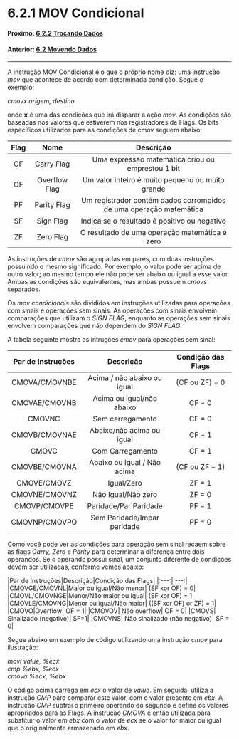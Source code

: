 # 6.2.1 MOV Condicional

#### Próximo: [6.2.2 Trocando Dados](./trocando_dados.md)  
#### Anterior: [6.2 Movendo Dados](./movendo_dados.md) 

---  
  
A instrução MOV Condicional é o que o próprio nome diz: uma instrução *mov* que acontece de acordo com determinada condição. Segue o exemplo:  

*cmovx origem, destino*  

onde **x** é uma das condições que irá disparar a ação *mov*. As condições são baseadas nos valores que estiverem nos registradores de Flags. Os bits específicos utilizados para as condições de cmov seguem abaixo:  

|Flag|Nome|Descrição|
|:---:|:---:|:---:|
| CF | Carry Flag |  Uma expressão matemática criou ou emprestou 1 bit |
| OF | Overflow Flag | Um valor inteiro é muito pequeno ou muito grande |
| PF | Parity Flag | Um registrador contém dados corrompidos de uma operação matemática |
| SF | Sign Flag |  Indica se o resultado é positivo ou negativo |
| ZF | Zero  Flag | O resultado de uma operação matemática é zero |  

As instruções de *cmov* são agrupadas em pares, com duas instruções possuindo o mesmo significado. Por exemplo, o valor pode ser acima de outro valor; ao mesmo tempo ele não pode ser abaixo ou igual a esse valor. Ambas as condições são equivalentes, mas ambas possuem *cmov*s separados.  

Os *mov condicionais* são divididos em instruções utilizadas para operações com sinais e operações sem sinais. As operações com sinais envolvem comparações que utilizam o *SIGN FLAG*, enquanto as operações sem sinais envolvem comparações que não dependem do *SIGN FLAG*.  

A tabela seguinte mostra as intruções *cmov* para operações sem sinal:  

|Par de Instruções|Descrição| Condição das Flags|
|:---:|:---:|:---:|
|CMOVA/CMOVNBE|Acima / não abaixo ou igual| (CF ou ZF) = 0|
|CMOVAE/CMOVNB|Acima ou igual/não abaixo| CF = 0|
|CMOVNC|Sem carregamento| CF = 0|
|CMOVB/CMOVNAE|Abaixo/não acima ou igual| CF = 1|
|CMOVC|Com Carregamento| CF = 1|
|CMOVBE/CMOVNA|Abaixo ou Igual / Não acima| (CF ou ZF = 1)|
|CMOVE/CMOVZ|Igual/Zero| ZF = 1|
|CMOVNE/CMOVNZ|Não Igual/Não zero| ZF = 0|
|CMOVP/CMOVPE|Paridade/Par Paridade| PF = 1|
|CMOVNP/CMOVPO|Sem Paridade/Impar paridade| PF = 0|  

Como você pode ver as condições para operação sem sinal recaem sobre as flags *Carry, Zero e Parity* para determinar a diferença entre dois operandos. Se o operando possui sinal, um conjunto diferente de condições devem ser utilizadas, conforme vemos abaixo:  

|Par de Instruções|Descrição|Condição das Flags|
|:---:|:---:|
|CMOVGE/CMOVNL|Maior ou igual/Não menor| (SF xor OF) = 0|
|CMOVL/CMOVNGE|Menor/Não maior ou igual| (SF xor OF) = 1|
|CMOVLE/CMOVNG|Menor ou igual/Não maior| ((SF xor OF) or ZF) = 1|
|CMOVO|Overflow| OF = 1|
|CMOVOV| Não overflow| OF = 0|
|CMOVS| Sinalizado (negativo)| SF=1|
|CMOVNS| Não sinalizado (não negativo)| SF = 0|  

Segue abaixo um exemplo de código utilizando uma instrução *cmov* para ilustração:  

*movl value, %ecx*  
*cmp %ebx, %ecx*  
*cmova %ecx, %ebx*  

O código acima carrega em *ecx* o valor de *value*. Em seguida, utiliza a instrução *CMP* para comparar este valor, com o valor presente em *ebx*. A instrução *CMP* subtrai o primeiro operando do segundo e define os valores apropriados para as Flags. A instrução *CMOVA* é então utilizada para substituir o valor em *ebx* com o valor de *ecx* se o valor for maior ou igual que o originalmente armazenado em *ebx*.

